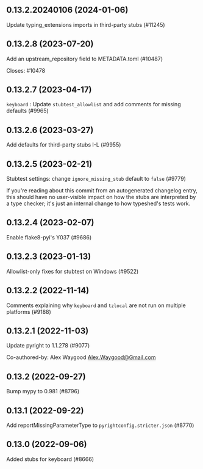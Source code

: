 ## 0.13.2.20240106 (2024-01-06)

Update typing_extensions imports in third-party stubs (#11245)

## 0.13.2.8 (2023-07-20)

Add an upstream_repository field to METADATA.toml (#10487)

Closes: #10478

## 0.13.2.7 (2023-04-17)

`keyboard` : Update `stubtest_allowlist` and add comments for missing defaults (#9965)

## 0.13.2.6 (2023-03-27)

Add defaults for third-party stubs I-L (#9955)

## 0.13.2.5 (2023-02-21)

Stubtest settings: change `ignore_missing_stub` default to `false` (#9779)

If you're reading about this commit from an autogenerated changelog entry, this should have no user-visible impact on how the stubs are interpreted by a type checker; it's just an internal change to how typeshed's tests work.

## 0.13.2.4 (2023-02-07)

Enable flake8-pyi's Y037 (#9686)

## 0.13.2.3 (2023-01-13)

Allowlist-only fixes for stubtest on Windows (#9522)

## 0.13.2.2 (2022-11-14)

Comments explaining why `keyboard` and `tzlocal` are not run on multiple platforms (#9188)

## 0.13.2.1 (2022-11-03)

Update pyright to 1.1.278 (#9077)

Co-authored-by: Alex Waygood <Alex.Waygood@Gmail.com>

## 0.13.2 (2022-09-27)

Bump mypy to 0.981 (#8796)

## 0.13.1 (2022-09-22)

Add reportMissingParameterType to `pyrightconfig.stricter.json` (#8770)

## 0.13.0 (2022-09-06)

Added stubs for keyboard (#8666)

